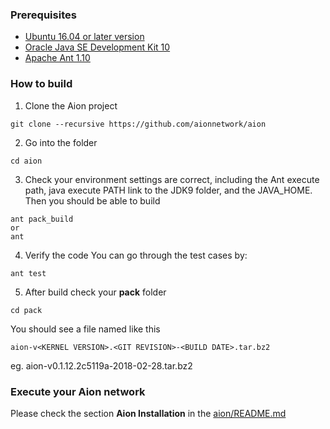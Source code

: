 ### Prerequisites

* [Ubuntu 16.04 or later version](http://releases.ubuntu.com/16.04/)
* [Oracle Java SE Development Kit 10](http://www.oracle.com/technetwork/java/javase/downloads/index.html)
* [Apache Ant 1.10](http://ant.apache.org/bindownload.cgi)

### How to build

1. Clone the Aion project
```
git clone --recursive https://github.com/aionnetwork/aion 
```

2. Go into the folder 
```
cd aion
```

3. Check your environment settings are correct, including the Ant execute path, java execute PATH link to the JDK9 folder, and the JAVA_HOME. Then you should be able to build 
```
ant pack_build
or 
ant
```
4. Verify the code
You can go through the test cases by:
```
ant test
```

5. After build
check your **pack** folder
```
cd pack
```
You should see a file named like this
```
aion-v<KERNEL VERSION>.<GIT REVISION>-<BUILD DATE>.tar.bz2
```
eg. aion-v0.1.12.2c5119a-2018-02-28.tar.bz2


### Execute your Aion network
Please check the section **Aion Installation** in the [aion/README.md](https://github.com/aionnetwork/aion/blob/master/README.md)


